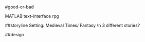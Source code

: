 #good-or-bad

MATLAB text-interface rpg

##storyline
Setting: Medieval Times/ Fantasy \n
3 different stories?


##design
